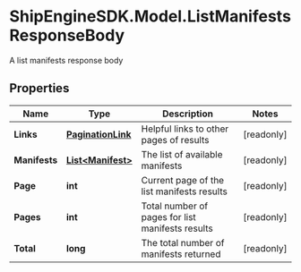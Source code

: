 # ShipEngineSDK.Model.ListManifestsResponseBody
A list manifests response body

## Properties

Name | Type | Description | Notes
------------ | ------------- | ------------- | -------------
**Links** | [**PaginationLink**](PaginationLink.md) | Helpful links to other pages of results | [readonly] 
**Manifests** | [**List&lt;Manifest&gt;**](Manifest.md) | The list of available manifests | [readonly] 
**Page** | **int** | Current page of the list manifests results | [readonly] 
**Pages** | **int** | Total number of pages for list manifests results | [readonly] 
**Total** | **long** | The total number of manifests returned | [readonly] 

